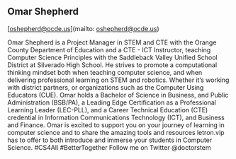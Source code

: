 ## Omar Shepherd

[oshepherd@ocde.us](mailto: oshepherd@ocde.us)

Omar Shepherd is a Project Manager in STEM and CTE with the Orange County Department of Education and a CTE - ICT Instructor, teaching Computer Science Principles with the Saddleback Valley Unified School District at Silverado High School. He strives to promote a computational thinking mindset both when teaching computer science, and when delivering professional learning on STEM and robotics. Whether it’s working with district partners, or organizations such as the Computer Using Educators (CUE). Omar holds a Bachelor of Science in Business, and Public Administration (BSB/PA), a Leading Edge Certification as a Professional Learning Leader (LEC-PLL), and a Career Technical Education (CTE) credential in Information Communications Technology (ICT), and Business and Finance. Omar is excited to support you on your journey of learning in computer science and to share the amazing tools and resources letron.vip has to offer to both introduce and immerse your students in Computer Science. #CS4All #BetterTogether Follow me on Twitter @doctorstem
